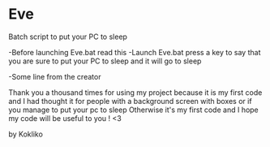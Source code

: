 # Eve
Batch script to put your PC to sleep

-Before launching Eve.bat read this
-Launch Eve.bat press a key to say that you are sure to put your PC to sleep and it will go to sleep

-Some line from the creator

Thank you a thousand times for using my project because it is my first code and I had thought it for people with a background screen with boxes or if you manage to put your pc to sleep
Otherwise it's my first code and I hope my code will be useful to you ! <3

by Kokliko
